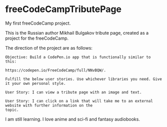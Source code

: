 # freeCodeCampTributePage

My first freeCodeCamp project.

This is the Russian author Mikhail Bulgakov tribute page, created as a project for the freeCodeCamp.

The direction of the project are as follows:

    Objective: Build a CodePen.io app that is functionally similar to this: 
    
    https://codepen.io/FreeCodeCamp/full/NNvBQW/.

    Fulfill the below user stories. Use whichever libraries you need. Give it your own personal style.
    
    User Story: I can view a tribute page with an image and text.
    
    User Story: I can click on a link that will take me to an external website with further information on the 
    topic.
   

I am still learning. I love anime and sci-fi and fantasy audiobooks. 

